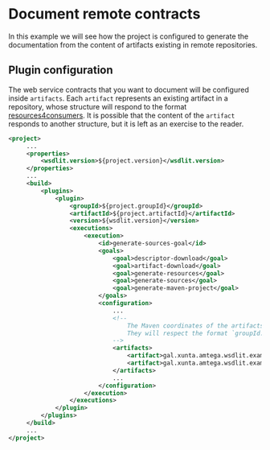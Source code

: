 <!--
  #%L
  AMTEGA WsdlIT Maven Plugin
  %%
  Copyright (C) 2021 - 2022 Axencia para a Modernización Tecnolóxica de Galicia (AMTEGA) - Xunta de Galicia
  %%
  This file is part of "wsdlit".
  
  "wsdlit" is free software: you can redistribute it and/or modify
  it under the terms of:
  European Union Public License, either Version 1.2 or – as soon
  they will be approved by the European Commission - subsequent versions of
  the EUPL;
  
  "wsdlit" is distributed in the hope that it will be useful,
  but WITHOUT ANY WARRANTY; without even the implied warranty of
  MERCHANTABILITY or FITNESS FOR A PARTICULAR PURPOSE. See the
  European Union Public License for more details.
  
  You may obtain a copy of tce European Union Public Licence at:
  http://joinup.ec.europa.eu/software/page/eupl/licence-eupl
  #L%
  -->

# Document remote contracts
In this example we will see how the project is configured to generate the documentation from the content of artifacts
existing in remote repositories.

## Plugin configuration
The web service contracts that you want to document will be configured inside `artifacts`.
Each `artifact` represents an existing artifact in a repository,
whose structure will respond to the format [resources4consumers](../r4c/index.html).
It is possible that the content of the `artifact` responds to another structure,
but it is left as an exercise to the reader.

```xml
<project>
     ...
     <properties>
         <wsdlit.version>${project.version}</wsdlit.version>
     </properties>
     ...
     <build>
         <plugins>
             <plugin>
                 <groupId>${project.groupId}</groupId>
                 <artifactId>${project.artifactId}</artifactId>
                 <version>${wsdlit.version}</version>
                 <executions>
                     <execution>
                         <id>generate-sources-goal</id>
                         <goals>
                             <goal>descriptor-download</goal>
                             <goal>artifact-download</goal>
                             <goal>generate-resources</goal>
                             <goal>generate-sources</goal>
                             <goal>generate-maven-project</goal>
                         </goals>
                         <configuration>
                             ...
                             <!--
                                 The Maven coordinates of the artifacts that contain the contracts to be documented.
                                 They will respect the format `groupId:artifactId[:packaging[:classifier]]:version`.
                             -->
                             <artifacts>
                                 <artifact>gal.xunta.amtega.wsdlit.examples:wsdlit-examples-greeting:zip:r4c:1.0.0</artifact>
                                 <artifact>gal.xunta.amtega.wsdlit.examples:wsdlit-examples-helloworld:zip:r4c:1.0.0</artifact>
                             </artifacts>
                             ...
                         </configuration>
                     </execution>
                 </executions>
             </plugin>
         </plugins>
     </build>
     ...
</project>
```
